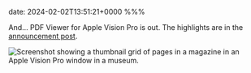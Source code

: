 date: 2024-02-02T13:51:21+0000
%%%

And… PDF Viewer for Apple Vision Pro is out. The highlights are in the [announcement post](https://pdfviewer.io/blog/2024/pdf-viewer-for-apple-vision-pro/).

![Screenshot showing a thumbnail grid of pages in a magazine in an Apple Vision Pro window in a museum.](thumbnails.jpg)
